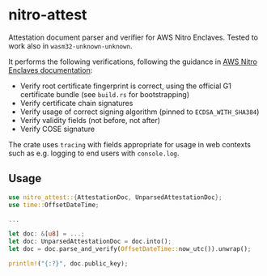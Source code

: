 # nitro-attest

Attestation document parser and verifier for AWS Nitro Enclaves. Tested to work also in `wasm32-unknown-unknown`.

It performs the following verifications, following the guidance in [AWS Nitro Enclaves documentation](https://docs.aws.amazon.com/enclaves/latest/user/verify-root.html#validation-process):

- Verify root certificate fingerprint is correct, using the official G1 certificate bundle (see `build.rs` for bootstrapping)
- Verify certificate chain signatures
- Verify usage of correct signing algorithm (pinned to `ECDSA_WITH_SHA384`)
- Verify validity fields (not before, not after)
- Verify COSE signature

The crate uses `tracing` with fields appropriate for usage in web contexts such as e.g. logging to end users with `console.log`.  

## Usage

```rust
use nitro_attest::{AttestationDoc, UnparsedAttestationDoc};
use time::OffsetDateTime;

...

let doc: &[u8] = ...;
let doc: UnparsedAttestationDoc = doc.into();
let doc = doc.parse_and_verify(OffsetDateTime::now_utc()).unwrap();

println!("{:?}", doc.public_key);

```
